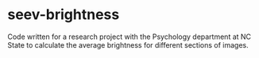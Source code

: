# seev-brightness

Code written for a research project with the Psychology department at NC State to calculate the average brightness for different sections of images.
